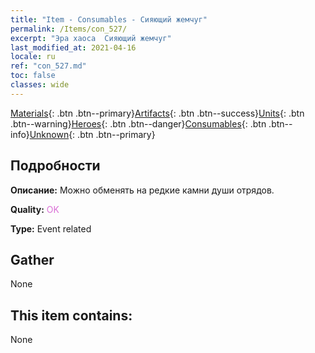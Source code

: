 ```yaml
---
title: "Item - Consumables - Сияющий жемчуг"
permalink: /Items/con_527/
excerpt: "Эра хаоса  Сияющий жемчуг"
last_modified_at: 2021-04-16
locale: ru
ref: "con_527.md"
toc: false
classes: wide
---
```

 [Materials](/ru/Items/){: .btn .btn--primary}[Artifacts](/ru/Items/Artifacts/){: .btn .btn--success}[Units](/ru/Items/Units/){: .btn .btn--warning}[Heroes](/ru/Items/Heroes/){: .btn .btn--danger}[Consumables](/ru/Items/Consumables/){: .btn .btn--info}[Unknown](/ru/Items/Unknown/){: .btn .btn--primary}

## Подробности
 **Описание:** Можно обменять на редкие камни души отрядов.

 **Quality:** <span style="color: #DA70D6">OK</span>

 **Type:** Event related

## Gather

  None

## This item contains:

  None

